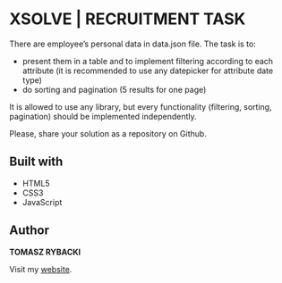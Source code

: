 # XSOLVE | RECRUITMENT TASK

There are employee’s personal data in data.json file. The task is to:
* present them in a table and to implement filtering according to each attribute (it is
recommended to use any datepicker for attribute date type)
* do sorting and pagination (5 results for one page)

It is allowed to use any library, but every functionality (filtering, sorting, pagination) should be
implemented independently.

Please, share your solution as a repository on Github.

## Built with

* HTML5
* CSS3
* JavaScript

## Author

__TOMASZ RYBACKI__

Visit my [website](http://tomasz-rybacki.pl).
